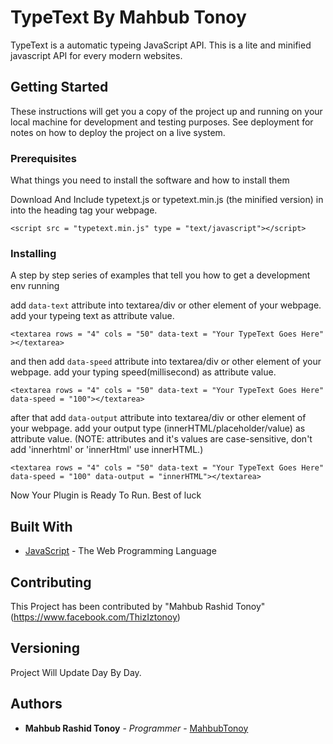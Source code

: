 # TypeText By Mahbub Tonoy

TypeText is a automatic typeing JavaScript API. This is a lite and minified javascript API for every modern websites.

## Getting Started

These instructions will get you a copy of the project up and running on your local machine for development and testing purposes. See deployment for notes on how to deploy the project on a live system.

### Prerequisites

What things you need to install the software and how to install them

Download And Include typetext.js or typetext.min.js (the minified version) in into the heading tag your webpage.
```
<script src = "typetext.min.js" type = "text/javascript"></script>
```

### Installing

A step by step series of examples that tell you how to get a development env running

add `data-text` attribute into textarea/div or other element of your webpage. add your typeing text as attribute value.

```
<textarea rows = "4" cols = "50" data-text = "Your TypeText Goes Here" ></textarea>
```

and then add `data-speed` attribute into textarea/div or other element of your webpage. add your typing speed(millisecond) as attribute value.

```
<textarea rows = "4" cols = "50" data-text = "Your TypeText Goes Here" data-speed = "100"></textarea>
```
after that add `data-output` attribute into textarea/div or other element of your webpage. add your output type (innerHTML/placeholder/value) as attribute value.
(NOTE: attributes and it's values are case-sensitive, don't add 'innerhtml' or 'innerHtml' use innerHTML.)

```
<textarea rows = "4" cols = "50" data-text = "Your TypeText Goes Here" data-speed = "100" data-output = "innerHTML"></textarea>
```

Now Your Plugin is Ready To Run. Best of luck

## Built With

* [JavaScript](https://www.w3schools.com/js/) - The Web Programming Language

## Contributing

This Project has been contributed by "Mahbub Rashid Tonoy" (https://www.facebook.com/ThizIztonoy)

## Versioning

Project Will Update Day By Day.

## Authors

* **Mahbub Rashid Tonoy** - *Programmer* - [MahbubTonoy](https://github.com/MahbubTonoy)
